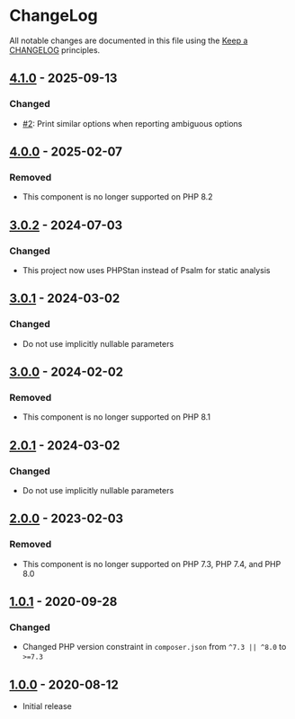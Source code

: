 # ChangeLog

All notable changes are documented in this file using the [Keep a CHANGELOG](https://keepachangelog.com/) principles.

## [4.1.0] - 2025-09-13

### Changed

* [#2](https://github.com/sebastianbergmann/cli-parser/pull/2): Print similar options when reporting ambiguous options

## [4.0.0] - 2025-02-07

### Removed

* This component is no longer supported on PHP 8.2

## [3.0.2] - 2024-07-03

### Changed

* This project now uses PHPStan instead of Psalm for static analysis

## [3.0.1] - 2024-03-02

### Changed

* Do not use implicitly nullable parameters

## [3.0.0] - 2024-02-02

### Removed

* This component is no longer supported on PHP 8.1

## [2.0.1] - 2024-03-02

### Changed

* Do not use implicitly nullable parameters

## [2.0.0] - 2023-02-03

### Removed

* This component is no longer supported on PHP 7.3, PHP 7.4, and PHP 8.0

## [1.0.1] - 2020-09-28

### Changed

* Changed PHP version constraint in `composer.json` from `^7.3 || ^8.0` to `>=7.3`

## [1.0.0] - 2020-08-12

* Initial release

[4.1.0]: https://github.com/sebastianbergmann/cli-parser/compare/4.0.0...4.1.0
[4.0.0]: https://github.com/sebastianbergmann/cli-parser/compare/3.0...4.0.0
[3.0.2]: https://github.com/sebastianbergmann/cli-parser/compare/3.0.1...3.0.2
[3.0.1]: https://github.com/sebastianbergmann/cli-parser/compare/3.0.0...3.0.1
[3.0.0]: https://github.com/sebastianbergmann/cli-parser/compare/2.0...3.0.0
[2.0.1]: https://github.com/sebastianbergmann/cli-parser/compare/2.0.0...2.0.1
[2.0.0]: https://github.com/sebastianbergmann/cli-parser/compare/1.0.1...2.0.0
[1.0.1]: https://github.com/sebastianbergmann/cli-parser/compare/1.0.0...1.0.1
[1.0.0]: https://github.com/sebastianbergmann/cli-parser/compare/bb7bb3297957927962b0a3335befe7b66f7462e9...1.0.0
